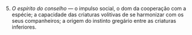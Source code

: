 ﻿5. *O espírito do conselho —* o impulso social, o dom da cooperação com a espécie; a capacidade das criaturas volitivas de se harmonizar com os seus companheiros; a origem do instinto gregário entre as criaturas inferiores.